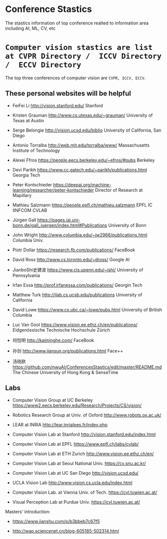 Conference Stastics
===
The stastics information of top conference realted to information area including AI, ML, CV, etc

# `Computer vision stastics are list at CVPR Directory /  ICCV Directory /  ECCV Directory`
The top three conferences of computer vision are `CVPR, ICCV, ECCV`. 
## These personal websites will be helpful 
  
 * FeiFei Li            http://vision.stanford.edu/                         Stanford

 * Kristen Grauman      http://www.cs.utexas.edu/~grauman/                  University of Texas at Austin
  
 * Serge Belongie       http://vision.ucsd.edu/biblio                       University of California, San Diego
  
 * Antonio Torralba     http://web.mit.edu/torralba/www/                    Massachusetts Institute of Technology
  
 * Alexei Ffros         https://people.eecs.berkeley.edu/~efros/#pubs       Berkeley
  
 * Devi Parikh          https://www.cc.gatech.edu/~parikh/publications.html  Georgia Tech
  
 * Peter Kontschieder   https://deepai.org/machine-learning/researcher/peter-kontschieder  Director of Research at Mapillary
  
 * Mathieu Salzmann     https://people.epfl.ch/mathieu.salzmann              EPFL IC IINFCOM CVLAB
  
 * Jürgen Gall          https://pages.iai.uni-bonn.de/gall_juergen/index.html#Publications  University of Bonn
  
 * John Wright          http://www.columbia.edu/~jw2966/publications.html    Columbia Univ.
  
 * Piotr Dollar         https://research.fb.com/publications/                FaceBook
  
 * David Ross           http://www.cs.toronto.edu/~dross/                    Google AI  

 * JianboShi史建波       https://www.cis.upenn.edu/~jshi/                    University of Pennsylvania

 * Irfan Essa           http://prof.irfanessa.com/publications/             Georgin Tech
  
 * Matthew Turk         http://ilab.cs.ucsb.edu/publications                University of California
  
 * David Lowe           https://www.cs.ubc.ca/~lowe/pubs.html               University of British Columbia
  
 * Luc Van Gool         https://www.vision.ee.ethz.ch/en/publications/      Eidgenössische Technische Hochschule Zürich
  
 * 何恺明               http://kaiminghe.com/                                FaceBook
  
 * 孙剑                 http://www.jiansun.org/publications.html             Face++
  
 * 汤晓欧               https://github.com/nwuAI/ConferencesStastics/edit/master/README.md   The Chinese University of Hong Kong & SenseTime
  
  ## Labs 
  
  * Computer Vision Group at UC Berkeley    https://www2.eecs.berkeley.edu/Research/Projects/CS/vision/
  
  * Robotics Research Group at Univ. of Oxford   http://www.robots.ox.ac.uk/
  
  * LEAR at INRIA    http://lear.inrialpes.fr/index.php
  
  * Computer Vision Lab at Stanford  http://vision.stanford.edu/index.html
  
  * Computer Vision Lab at EPFL    https://www.epfl.ch/labs/cvlab/
  
  * Computer Vision Lab at ETH Zurich  http://www.vision.ee.ethz.ch/en/
  
  * Computer Vision Lab at Seoul National Univ.   https://cv.snu.ac.kr/
  
  * Computer Vision Lab at UC San Diego  http://vision.ucsd.edu/
  
  * UCLA Vision Lab  http://www.vision.cs.ucla.edu/index.html
  
  * Computer Vision Lab. at Vienna Univ. of Tech.   https://cvl.tuwien.ac.at/
  
  * Visual Perception Lab at Purdue Univ.   https://cvl.tuwien.ac.at/
  
  
  
  
  Masters' introduction:
  
  * https://www.jianshu.com/p/b3bbeb7c67f5
  
  * http://wap.sciencenet.cn/blog-605185-502314.html


